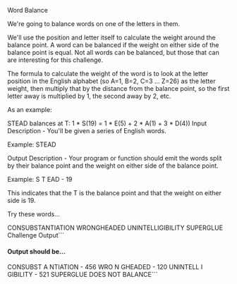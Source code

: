 Word Balance

We're going to balance words on one of the letters in them.

We'll use the position and letter itself to calculate the weight around the balance point. A word can be balanced if the weight on either side of the balance point is equal. Not all words can be balanced, but those that can are interesting for this challenge.

The formula to calculate the weight of the word is to look at the letter position in the English alphabet (so A=1, B=2, C=3 ... Z=26) as the letter weight, then multiply that by the distance from the balance point, so the first letter away is multiplied by 1, the second away by 2, etc.

As an example:

STEAD balances at T: 1 * S(19) = 1 * E(5) + 2 * A(1) + 3 * D(4))
Input Description - You'll be given a series of English words.

Example: STEAD

Output Description - Your program or function should emit the words split by their balance point and the weight on either side of the balance point.

Example: S T EAD - 19

This indicates that the T is the balance point and that the weight on either side is 19.

Try these words...

CONSUBSTANTIATION
WRONGHEADED
UNINTELLIGIBILITY
SUPERGLUE
Challenge Output```

#### Output should be...
CONSUBST A NTIATION - 456 WRO N GHEADED - 120 UNINTELL I GIBILITY - 521 SUPERGLUE DOES NOT BALANCE```